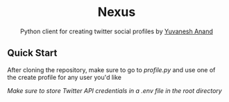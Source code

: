 <h1 align="center"> Nexus </h1>
<p align="center"> Python client for creating twitter social profiles by <a href="https://twitter.com/Yuvaaa___">Yuvanesh Anand</a> </p>

<h2> Quick Start </h1>

<p> After cloning the repository, make sure to go to <i>profile.py</i> and use one of the create profile for any user you'd like </p>


*Make sure to store Twitter API credentials in a .env file in the root directory*


